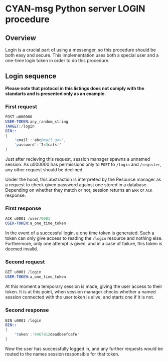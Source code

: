 CYAN-msg Python server LOGIN procedure
======================================

Overview
--------

Login is a crucial part of using a messenger, so this procedure should be both easy and secure. This implementation uses both a special user and a one-time login token in order to do this procedure.

Login sequence
--------------

**Please note that protocol in this listings does not comply with the standarts and is presented only as an example.**

### First request

```s
POST u000000
USER-TOKEN:any_random_string
TARGET:/login
BIN::
{
    'email':'abc@mail.gov',
    'password':'I<3cats!'
}
```

Just after recieving this request, session manager spawns a unnamed session. As u000000 has permissions only to `POST` to `/login` and `/register`, any other request should be declined.

Under the hood, this abstraction is interpreted by the Resource manager as a request to check given password against one stored in a database. Depending on whether they match or not, session returns an `ERR` or `ACK` response.

### First response

```s
ACK u0001 /user/0001
USER-TOKEN:a_one_time_token
```

In the event of a successful login, a one time token is generated. Such a token can only give access to reading the `/login` resource and nothing else. Furthermore, only one attempt is given, and in a case of failure, this token is deemed invalid.

### Second request

```s
GET u0001 /login
USER-TOKEN:a_one_time_token
```

At this moment a temporary session is made, giving the user access to their token. It is at this point, when session manager checks whether a named session connected with the user token is alive, and starts one if it is not.

### Second response

```s
BIN u0001 /login
BIN::
{
    'token':'8467912deadbeefcafe'
}
```

Now the user has successfully logged in, and any further requests would be routed to the names session responsible for that token.
